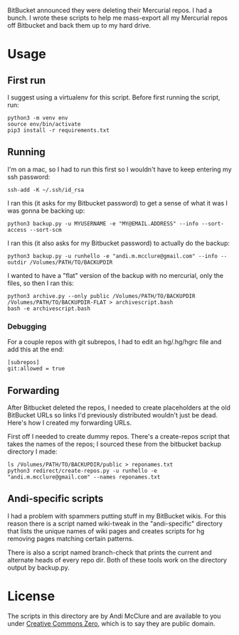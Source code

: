 BitBucket announced they were deleting their Mercurial repos. I had a bunch. I wrote these scripts to help me mass-export all my Mercurial repos off Bitbucket and back them up to my hard drive.

# Usage

## First run

I suggest using a virtualenv for this script. Before first running the script, run:

	python3 -m venv env
	source env/bin/activate
	pip3 install -r requirements.txt

## Running

I'm on a mac, so I had to run this first so I wouldn't have to keep entering my ssh password:

    ssh-add -K ~/.ssh/id_rsa

I ran this (it asks for my Bitbucket password) to get a sense of what it was I was gonna be backing up:

    python3 backup.py -u MYUSERNAME -e "MY@EMAIL.ADDRESS" --info --sort-access --sort-scm

I ran this (it also asks for my Bitbucket password) to actually do the backup:

    python3 backup.py -u runhello -e "andi.m.mcclure@gmail.com" --info --outdir /Volumes/PATH/TO/BACKUPDIR

I wanted to have a "flat" version of the backup with no mercurial, only the files, so then I ran this:

	python3 archive.py --only public /Volumes/PATH/TO/BACKUPDIR /Volumes/PATH/TO/BACKUPDIR-FLAT > archivescript.bash
	bash -e archivescript.bash

### Debugging

For a couple repos with git subrepos, I had to edit an hg/.hg/hgrc file and add this at the end:

    [subrepos]
    git:allowed = true

## Forwarding

After Bitbucket deleted the repos, I needed to create placeholders at the old BitBucket URLs so links I'd previously distributed wouldn't just be dead. Here's how I created my forwarding URLs.

First off I needed to create dummy repos. There's a create-repos script that takes the names of the repos; I sourced these from the bitbucket backup directory I made:

    ls /Volumes/PATH/TO/BACKUPDIR/public > reponames.txt
    python3 redirect/create-repos.py -u runhello -e "andi.m.mcclure@gmail.com" --names reponames.txt

## Andi-specific scripts

I had a problem with spammers putting stuff in my BitBucket wikis. For this reason there is a script named wiki-tweak in the "andi-specific" directory that lists the unique names of wiki pages and creates scripts for hg removing pages matching certain patterns.

There is also a script named branch-check that prints the current and alternate heads of every repo dir. Both of these tools work on the directory output by backup.py.

# License

The scripts in this directory are by Andi McClure and are available to you under [Creative Commons Zero](https://creativecommons.org/publicdomain/zero/1.0/legalcode), which is to say they are public domain.